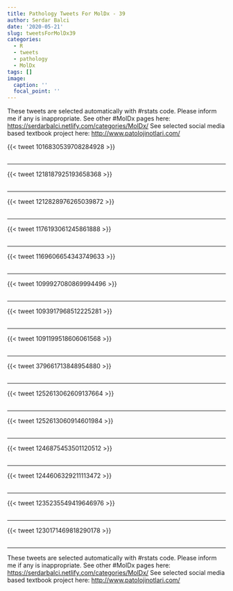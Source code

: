```yaml
---
title: Pathology Tweets For MolDx - 39
author: Serdar Balci
date: '2020-05-21'
slug: tweetsForMolDx39
categories:
  - R
  - tweets
  - pathology
  - MolDx
tags: []
image:
  caption: ''
  focal_point: ''
---
```



These tweets are selected automatically with #rstats code. Please inform me if any is inappropriate.
See other #MolDx pages here: https://serdarbalci.netlify.com/categories/MolDx/ 
See selected social media based textbook project here: http://www.patolojinotlari.com/

{{< tweet 1016830539708284928 >}}
<br>
<br>
<hr>
{{< tweet 1218187925193658368 >}}
<br>
<br>
<hr>
{{< tweet 1212828976265039872 >}}
<br>
<br>
<hr>
{{< tweet 1176193061245861888 >}}
<br>
<br>
<hr>
{{< tweet 1169606654343749633 >}}
<br>
<br>
<hr>
{{< tweet 1099927080869994496 >}}
<br>
<br>
<hr>
{{< tweet 1093917968512225281 >}}
<br>
<br>
<hr>
{{< tweet 1091199518606061568 >}}
<br>
<br>
<hr>
{{< tweet 379661713848954880 >}}
<br>
<br>
<hr>
{{< tweet 1252613062609137664 >}}
<br>
<br>
<hr>
{{< tweet 1252613060914601984 >}}
<br>
<br>
<hr>
{{< tweet 1246875453501120512 >}}
<br>
<br>
<hr>
{{< tweet 1244606329211113472 >}}
<br>
<br>
<hr>
{{< tweet 1235235549419646976 >}}
<br>
<br>
<hr>
{{< tweet 1230171469818290178 >}}
<br>
<br>
<hr>


These tweets are selected automatically with #rstats code. Please inform me if any is inappropriate.
See other #MolDx pages here: https://serdarbalci.netlify.com/categories/MolDx/ 
See selected social media based textbook project here: http://www.patolojinotlari.com/

